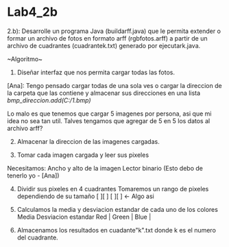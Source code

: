 # Lab4_2b
2.b):
Desarrolle un programa Java (buildarff.java) que le permita extender o formar un archivo de fotos en formato arff (rgbfotos.arff) a partir de un archivo de cuadrantes (cuadrantek.txt) generado por ejecutark.java.

~Algoritmo~
1) Diseñar interfaz que nos permita cargar todas las fotos.

[Ana]: Tengo pensado cargar todas de una sola ves o 
cargar la direccion de la carpeta que las contiene
y almacenar sus direcciones en una lista
*bmp_direccion.add(C:/1.bmp)*

Lo malo es que tenemos que cargar 5 imagenes por persona,
asi que mi idea no sea tan util. Talves tengamos que agregar de 5
en 5 los datos al archivo arff?

2) Almacenar la direccion de las imagenes cargadas.

3) Tomar cada imagen cargada y leer sus pixeles

Necesitamos:
  Ancho y alto de la imagen
  Lector binario
  (Esto debo de tenerlo yo - [Ana])

4) Dividir sus pixeles en 4 cuadrantes
Tomaremos un rango de pixeles dependiendo de su tamaño
[ ][ ]
[ ][ ] <- Algo asi

5) Calculamos la media y desviacion estandar de cada uno de los colores
        Media   Desviacion estandar
Red   |
Green |
Blue  |

6) Almacenamos los resultados en cuadante"k".txt donde k es el numero del cuadrante.
